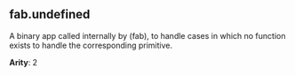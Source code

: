 fab.undefined
-------------

A binary app called internally by (fab), to handle cases in which no function exists to handle the corresponding primitive.

**Arity**: 2